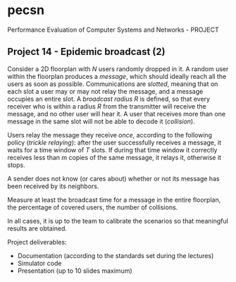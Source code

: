 # pecsn
Performance Evaluation of Computer Systems and Networks - PROJECT

## Project 14 - Epidemic broadcast (2)
Consider a 2D floorplan with _N_ users randomly dropped in it. A random user
within the floorplan produces a _message_, which should ideally reach all the
users as soon as possible. Communications are _slotted_, meaning that on each
slot a user may or may not relay the message, and a message occupies an entire
slot. A _broadcast radius R_ is defined, so that every receiver who is within a
radius _R_ from the transmitter will receive the message, and no other user
will hear it. A user that receives more than one message in the same slot will
not be able to decode it (_collision_).

Users relay the message they receive _once_, according to the following policy
(_trickle relaying_): after the user successfully receives a message, it waits
for a time window of _T_ slots. If during that time window it correctly
receives less than _m_ copies of the same message, it relays it, otherwise it
stops.

A sender does not know (or cares about) whether or not its message has been
received by its neighbors.

Measure at least the broadcast time for a message in the entire floorplan, the
percentage of covered users, the number of collisions.

In all cases, it is up to the team to calibrate the scenarios so that
meaningful results are obtained.

Project deliverables:
 - Documentation (according to the standards set during the lectures)
 - Simulator code
 - Presentation (up to 10 slides maximum)
